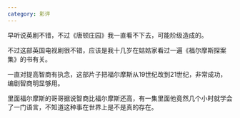 ```yaml
---
category: 影评
---
```


早听说英剧不错，不过《唐顿庄园》我一直看不下去，可能阶级造成的。

不过这部英国电视剧很不错，应该是我十几岁在姑姑家看过一遍《福尔摩斯探案集》的书有关。

一直对提高智商有执念，这部片子把福尔摩斯从19世纪改到21世纪，非常成功，编剧智商明显够用。

里面福尔摩斯的哥哥据说智商比福尔摩斯还高，有一集里面他竟然几个小时就学会了一门语言，不知道这种事在世界上是不是真的存在。
